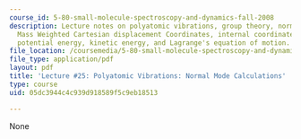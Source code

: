 ```yaml
---
course_id: 5-80-small-molecule-spectroscopy-and-dynamics-fall-2008
description: Lecture notes on polyatomic vibrations, group theory, normal mode calculations,
  Mass Weighted Cartesian displacement Coordinates, internal coordinates, normal coordinates,
  potential energy, kinetic energy, and Lagrange's equation of motion.
file_location: /coursemedia/5-80-small-molecule-spectroscopy-and-dynamics-fall-2008/05dc3944c4c939d918589f5c9eb18513_25_580ln_fa08.pdf
file_type: application/pdf
layout: pdf
title: 'Lecture #25: Polyatomic Vibrations: Normal Mode Calculations'
type: course
uid: 05dc3944c4c939d918589f5c9eb18513

---
```

None